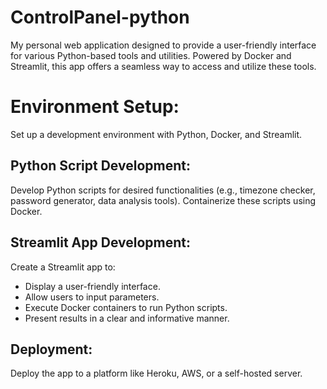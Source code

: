 # ControlPanel-python
My personal web application designed to provide a user-friendly interface for various Python-based tools and utilities. Powered by Docker and Streamlit, this app offers a seamless way to access and utilize these tools.

# Environment Setup:
Set up a development environment with Python, Docker, and Streamlit.

## Python Script Development:
Develop Python scripts for desired functionalities (e.g., timezone checker, password generator, data analysis tools).
Containerize these scripts using Docker.

## Streamlit App Development:
Create a Streamlit app to:
  - Display a user-friendly interface.
  - Allow users to input parameters.
  - Execute Docker containers to run Python scripts.
  - Present results in a clear and informative manner.

## Deployment:
Deploy the app to a platform like Heroku, AWS, or a self-hosted server.

